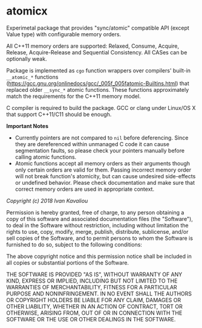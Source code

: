 atomicx
===

Experimetal package that provides "sync/atomic" compatible API (except Value type) with configurable memory orders.

All C++11 memory orders are supported: Relaxed, Consume, Acquire, Release, Acquire-Release and
Sequential Consistency. All CASes can be optionally weak.

Package is implemented as `cgo` function wrappers over compilers' built-in `__atomic_*` functions (https://gcc.gnu.org/onlinedocs/gcc/_005f_005fatomic-Builtins.html) that replaced 
older `__sync_*` atomic functions. These functions approximately match the requirements for the C++11 memory model.

C compiler is required to build the package. GCC or clang under Linux/OS X that support C++11/C11 should be enough.

__Important Notes__

- Currently pointers are not compared to `nil` before deferencing. Since they are dereferenced within unmanaged C code it can
cause segmentation faults, so please check your pointers manually before calling atomic functions.   
- Atomic functions accept all memory orders as their arguments though only certain orders are valid for them. Passing incorrect
memory order will not break function's atomicity, but can cause undesired side-effects or undefined behavior. Please check 
documentation and make sure that correct memory orders are used in appropriate context.


_Copyright (c) 2018 Ivan Kavaliou_

Permission is hereby granted, free of charge, to any person obtaining a copy of this software and associated documentation files (the "Software"), to deal in the Software without restriction, including without limitation the rights to use, copy, modify, merge, publish, distribute, sublicense, and/or sell copies of the Software, and to permit persons to whom the Software is furnished to do so, subject to the following conditions:

The above copyright notice and this permission notice shall be included in all copies or substantial portions of the Software.

THE SOFTWARE IS PROVIDED "AS IS", WITHOUT WARRANTY OF ANY KIND, EXPRESS OR IMPLIED, INCLUDING BUT NOT LIMITED TO THE WARRANTIES OF MERCHANTABILITY, FITNESS FOR A PARTICULAR PURPOSE AND NONINFRINGEMENT. IN NO EVENT SHALL THE AUTHORS OR COPYRIGHT HOLDERS BE LIABLE FOR ANY CLAIM, DAMAGES OR OTHER LIABILITY, WHETHER IN AN ACTION OF CONTRACT, TORT OR OTHERWISE, ARISING FROM, OUT OF OR IN CONNECTION WITH THE SOFTWARE OR THE USE OR OTHER DEALINGS IN THE SOFTWARE.
